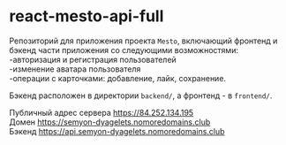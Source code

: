# react-mesto-api-full
Репозиторий для приложения проекта `Mesto`, включающий фронтенд и бэкенд части приложения со следующими возможностями:  -авторизация и регистрация пользователей  
-изменение аватара пользователя  
-операции с карточками: добавление, лайк, сохранение.
 
Бэкенд расположен в директории `backend/`, а фронтенд - в `frontend/`. 
  
Публичный адрес сервера https://84.252.134.195  
Домен https://semyon-dyagelets.nomoredomains.club  
Бэкенд https://api.semyon-dyagelets.nomoredomains.club
